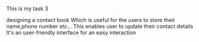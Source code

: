 This is my task 3 

designing a contact book Which is useful for the users to store their name,phone number etc...
This enables user to update their contact details
It's an user-friendly interface for an easy interaction
